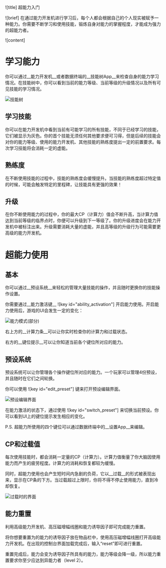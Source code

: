 ![title]
超能力入门

![brief]
在通过能力开发机进行学习后，每个人都会根据自己的个人现实被赋予一种能力。你需要不断学习和使用技能，锻炼自身对能力的掌握程度，才能成为强力的超能力者。

![content]
# 学习能力

你可以通过__能力开发机__或者数据终端的__技能树App__来检查自身的能力学习情况。在技能树中，你可以看到当前的能力等级、当前等级的升级情况以及所有可见技能的学习情况。

![技能树](academy:textures/tutorial/skill_tree_ui.png)

## 学习技能

你可以在能力开发机中看到当前有可能学习的所有技能，不同于已经学习的技能，它们被显示为灰色。你的首个技能无须任何其他要求便可习得，但是后续的技能会对你的能力等级、使用的能力开发机、其他技能的熟练度提出一定的前置要求。每次学习技能将会消耗一定的虚能。

## 熟练度

在不断使用技能的过程中，技能的熟练度会缓慢提升。当技能的熟练度超过特定值的时候，可能会触发特定的里程碑，让技能具有更强的效果！

## 升级

在你不断使用能力的过程中，你的最大CP（计算力）值会不断升高，当计算力值达到当前等级的临界点时，你便可以升级到下一等级了。你的升级进度会在能力开发机中被标注出来。升级需要消耗大量的虚能，并且高等级的升级行为可能需要更高级的能力开发机。

# 超能力使用

## 基本

你可以通过__预设系统__来轻松的管理大量技能的操作，并且随时更换你的技能操作设置。

你需要通过__能力激活键__ ![key id="ability_activation"] 开启能力使用。开启能力使用后，游戏的UI会发生一定的变化：

![能力模式(部分)](academy:textures/tutorial/ability_ui.png)

右上方的__计算力条__可以让你实时检查你的计算力和过载状态。

右方的__键位提示__可以让你知道当前各个键位所对应的能力。

## 预设系统

预设系统可以让你管理各个操作键位所对应的能力。一个玩家可以管理4份预设，并且随时在它们之间轮换。

你可以使用 ![key id="edit_preset"] 键来打开预设编辑界面。

![预设编辑界面](academy:textures/tutorial/preset_selection_ui.png)

在能力激活的状态下，通过使用 ![key id="switch_preset"] 来切换当前预设。你可以看到UI上的键位提示发生相应的变化。

P.S. 超能力所使用的四个键位可以通过数据终端中的__设置App__来编辑。

## CP和过载值

每次使用技能时，都会消耗一定量的CP（计算力）。计算力值衡量了你大脑因使用能力而产生的疲劳程度。计算力的消耗和恢复都较为缓慢。

同时，超能力使用也会产生短时间内急剧的负荷，它以__过载__的形式被表现出来，显示在CP条的下方。当过载超过上限时，你将不得不停止使用能力，直到冷却恢复。

![过载时的界面](academy:textures/tutorial/overload.png)

## 能力重置

利用高级能力开发机、高压磁增幅线圈和能力诱导因子即可完成能力重置。

将你想要重置为的能力的诱导因子放在物品栏中，使用高压磁增幅线圈打开高级能力开发机。在出现的控制台界面加载完成后，输入“reset”即可进行重置。

重置完成后，能力会变为诱导因子所具有的能力，能力等级会降一级，所以能力重置要求你至少应达到异能力者（level 2）。
